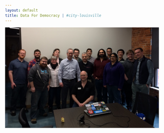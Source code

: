 ```yaml
---
layout: default 
title: Data For Democracy | #city-louisville
---
```


![Data For Democracy  Volunteers with Major Fisher](../images/data4dem.jpg)
